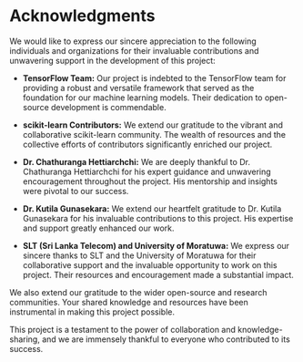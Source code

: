# Acknowledgments

We would like to express our sincere appreciation to the following individuals and organizations for their invaluable contributions and unwavering support in the development of this project:

- **TensorFlow Team:** Our project is indebted to the TensorFlow team for providing a robust and versatile framework that served as the foundation for our machine learning models. Their dedication to open-source development is commendable.

- **scikit-learn Contributors:** We extend our gratitude to the vibrant and collaborative scikit-learn community. The wealth of resources and the collective efforts of contributors significantly enriched our project.

- **Dr. Chathuranga Hettiarchchi:** We are deeply thankful to Dr. Chathuranga Hettiarchchi for his expert guidance and unwavering encouragement throughout the project. His mentorship and insights were pivotal to our success.

- **Dr. Kutila Gunasekara:** We extend our heartfelt gratitude to Dr. Kutila Gunasekara for his invaluable contributions to this project. His expertise and support greatly enhanced our work.

- **SLT (Sri Lanka Telecom) and University of Moratuwa:** We express our sincere thanks to SLT and the University of Moratuwa for their collaborative support and the invaluable opportunity to work on this project. Their resources and encouragement made a substantial impact.

We also extend our gratitude to the wider open-source and research communities. Your shared knowledge and resources have been instrumental in making this project possible.

This project is a testament to the power of collaboration and knowledge-sharing, and we are immensely thankful to everyone who contributed to its success.
